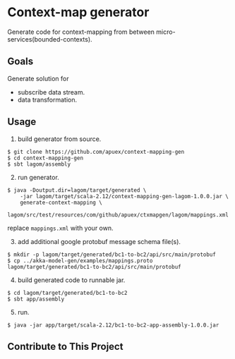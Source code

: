 # Context-map generator

Generate code for context-mapping from between micro-services(bounded-contexts).

## Goals

Generate solution for
- subscribe data stream.
- data transformation.

## Usage

1. build generator from source.

```
$ git clone https://github.com/apuex/context-mapping-gen
$ cd context-mapping-gen
$ sbt lagom/assembly
```

2. run generator.

```
$ java -Doutput.dir=lagom/target/generated \
    -jar lagom/target/scala-2.12/context-mapping-gen-lagom-1.0.0.jar \
    generate-context-mapping \
    lagom/src/test/resources/com/github/apuex/ctxmapgen/lagom/mappings.xml 
```

replace `mappings.xml` with your own.

3. add additional google protobuf message schema file(s).

```
$ mkdir -p lagom/target/generated/bc1-to-bc2/api/src/main/protobuf
$ cp ../akka-model-gen/examples/mappings.proto lagom/target/generated/bc1-to-bc2/api/src/main/protobuf
```

4. build generated code to runnable jar.

```
$ cd lagom/target/generated/bc1-to-bc2
$ sbt app/assembly
```

5. run.

```
$ java -jar app/target/scala-2.12/bc1-to-bc2-app-assembly-1.0.0.jar
``` 

## Contribute to This Project
